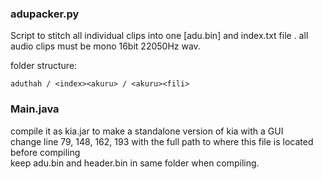 ### adupacker.py
Script to stitch all individual clips into one \[adu.bin] and index.txt file .
all audio clips must be mono 16bit 22050Hz wav.  

folder structure:  
```
aduthah / <index><akuru> / <akuru><fili>
```

### Main.java
compile it as kia.jar to make a standalone version of kia with a GUI  
change line 79, 148, 162, 193 with the full path to where this file is located before compiling  
keep adu.bin and header.bin in same folder when compiling.
